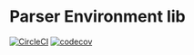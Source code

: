 # Parser Environment lib

[![CircleCI](https://circleci.com/gh/farwydi/parser-environment.svg?style=svg)](https://circleci.com/gh/farwydi/parser-environment) [![codecov](https://codecov.io/gh/farwydi/parser-environment/branch/master/graph/badge.svg)](https://codecov.io/gh/farwydi/parser-environment)
